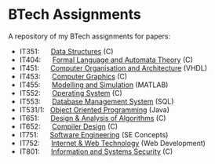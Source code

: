 # BTech Assignments

A repository of my BTech assignments for papers:

* IT351: &nbsp;&nbsp;&nbsp;&nbsp; [Data Structures](./data-structures/) (C)
* IT404: &nbsp;&nbsp;&nbsp;&nbsp; [Formal Language and Automata Theory](./formal-language-automata-theory/) (C)
* IT451: &nbsp;&nbsp;&nbsp;&nbsp; [Computer Organisation and Architecture](./computer-organisation-and-architecture/) (VHDL)
* IT453: &nbsp;&nbsp;&nbsp;&nbsp; [Computer Graphics](./computer-graphics/) (C)
* IT455: &nbsp;&nbsp;&nbsp;&nbsp; [Modelling and Simulation](./modelling-and-simulation/) (MATLAB)
* IT552: &nbsp;&nbsp;&nbsp;&nbsp; [Operating System](./operating-system/) (C)
* IT553: &nbsp;&nbsp;&nbsp;&nbsp; [Database Management System](./database-management-system/) (SQL)
* IT531/1:                 &nbsp; [Object Oriented Programming](./object-oriented-programming/) (Java)
* IT651: &nbsp;&nbsp;&nbsp;&nbsp; [Design & Analysis of Algorithms](./design-and-analysis-of-algorithms/) (C)
* IT652: &nbsp;&nbsp;&nbsp;&nbsp; [Compiler Design](./compiler-design/) (C)
* IT751: &nbsp;&nbsp;&nbsp;&nbsp; [Software Engineering](./software-engineering/) (SE Concepts)
* IT752: &nbsp;&nbsp;&nbsp;&nbsp; [Internet & Web Technology](./internet-and-web-technology/) (Web Development)
* IT801: &nbsp;&nbsp;&nbsp;&nbsp; [Information and Systems Security](./information-and-systems-security/) (C)
